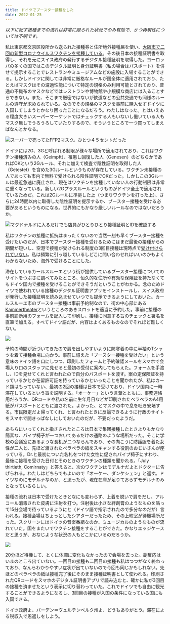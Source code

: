 ```yaml
---
title: ドイツでブースター接種をした
date: 2022-01-25
---
```


*以下に記す接種までの流れは非常に限られた状況でのみ有効で、かつ再現性については不明です。*

私は東京都文京区役所から送られた接種券と住所地外接種届を使い、[大阪市で二回の新型コロナウイルスワクチンを接種している](/post/1625872988/)。その後日本の接種証明書を取得し、それを元にスイス政府の発行するデジタル接種証明を取得した。ヨーロッパの多くの国ではこのデジタル証明と身分証明書（私の場合はパスポート）を併せて提示することでレストランやミュージアムなどの施設に入場することができる。しかしドイツに関しては非常に厳格なルールが国全体に適用されており、たとえばマスクはその濾過性能について特定の規格のみ利用可能とされており、普通の不織布のマスクなどではレストランや博物館や小規模な商店には入ることすらできない。また、そこまで厳密ではないが鉄道などの公共交通でも同様のルールの遵守が求められている。なのでその規格のマスクを事前に購入せずドイツに入国してしまうとかなり困ったことになるだろう。わたしはなった。とはいえある程度大きいスーパーマーケットではチェックする人もいないし働いている人もマスク無しでうろうろしていたりするので、そういうところで一つ買ってしまえばなんとかなる。

![スーパーで売ってたFFP2マスク。ひとつ４５セントだった](https://img.xar.sh/i-qrVL2rV-X2.jpg)

ドイツには2G、3Gと呼ばれる制限が様々な場所で適用されており、これはワクチン接種済みの人（Geimpft）、罹患し回復した人（Genesen）のどちらかであればOKという2Gルール、それに加えて検査で陰性証明を取得した人（Getestet）を含めた3Gルールというものが存在している。ワクチン未接種の人であっても市内で無料で受けられる陰性証明でOKだった。しかしこの3Gルールは最近急速に廃止され、現在はワクチンを接種していない人の行動制限は非常に重くなっている。新しい2Gプラスルールというものがドイツ全土で適用されているためだ。これは2Gルールに準拠した上（つまりワクチンを打った上）、さらに24時間以内に取得した陰性証明を提示するか、ブースター接種を受ける必要があるというものになる。世界的にもかなり厳しいルールなのではないだろうか。

![マクドナルドに入るだけでも店員がひとりひとり接種証明とIDを確認する](https://img.xar.sh/i-sS7zcZH-X2.jpg)

私はワクチンの接種に抵抗はまったくないので当然一刻も早くブースター接種を受けたいのだが、日本でブースター接種を受けるためにはまだ最後の接種からの期間が短いし、空港で接種が受けられる制度の3回目接種は現時点で[受け付けられていない](https://www.anzen.mofa.go.jp/covid19/vaccine.html)。私は頻繁に引っ越しているしどこに問い合わせればいいのかもよくわからないため、海外で受けることにした。

滞在しているカールスルーエという街が提供しているブースター接種についてのサイトをつぶさに調べてみたところ、恒久的な住所や有効な保険証を持たなくてもドイツ国内で接種を受けることができそうだということがわかる。念のためドイツで使われている接種のデジタル証明書アプリをインストールし、スイス政府が発行した接種証明を読み込ませていつでも提示できるようにしておいた。カールスルーエ市のブースター接種は事前予約制なので、街の中心部にある[Kammertheater](https://www.kammertheater-karlsruhe.de/)というところのあきスロットを適当に予約した。事前に接種の事前診断用のフォームを記入して印刷し、接種に同意する旨のチェックと署名を直筆で加える。すべてドイツ語だが、内容はよくあるものなのでそれほど難しくない。

![](https://img.xar.sh/i-vRVcqjw-X2.jpg)

予約の時間が近づいてきたので肩を出しやすいように防寒着の中に半袖のTシャツを着て接種会場に向かう。事前に憶えた「ブースター接種を受けたい」という意味のドイツ語を口にしつつ、印刷したフォームと予約確認メールをスマホで会場入り口のスタッフに見せると最初の受付に案内してもらえた。フォームを手渡し、IDを見せてくれと言われたので自分のパスポートを渡す。案の定保険証を持っているかとか在留許可証を持っているかといったことを聞かれたが、私はカード類はもっていない、最初の2回の接種は日本で受けており、ドイツ国内に一時滞在しているという旨を説明する。「オーケー」という言葉とともに、事務連絡用だろうか、QRコードや私の名前に生年月日などが印刷されたペラペラのA4用紙がパスポートとともに渡された。よかった、とマスクの中で息を吐き安堵する。市民限定だよ帰ってくれ、と言われたときに反論できるように行政のサイトをスマホで開きっぱなしにしておいたのだが、不要だったようだ。

あちらにいってくれと指さされたところは日本で集団接種したときよりもかなり簡素な、パイプ椅子が一つおいてあるだけの通路のような場所だった。そこに学校の会議室にあるような長机が二つならんでおり、その向こうに防護服を着た女性が二人と、先ほど渡されたペラペラの紙をスキャンする役割のおじいさんが座っている。Dr.と最初についた名札をつけた女性に促されパイプ椅子にすわり、最後に接種を受けた日付とそのときのワクチンの種類を聞かれる。「July thirtieth, Comirnaty」と答えると、次のワクチンはモデルナだよとドクターに告げられる。わたしはどちらでもよいので「オーケー、ダンケシェン」と返す。ドイツなのにモデルナなのか、と思ったが、現在在庫が足りておらずモデルナのみとなっているらしい。

接種の流れは日本で受けたときとなにも変わらず、上着を脱いで肩をだし、アルコール消毒された皮膚に注射を打つ。注射後は小さな絆創膏のようなものを貼って15分会場で待っているようにと（ドイツ語で指示されたので多分なのだが）言われる。接種会場はちょっとしたシアターだったため、その上映室が待機場所だった。スクリーンにはドイツの音楽番組なのか、ミュージカルのようなものが流れていた。国をまたいでワクチン接種をすることができた。かなりエッジケースだと思うが、おなじような状況の人もどこかにいるのだろうか。

![](https://img.xar.sh/i-GPcWQVJ-X2.png)

20分ほど待機して、とくに体調に変化もなかったので会場を去った。副反応はいまのところ出ていない。一回目の接種も二回目の接種も私はつつがなく終わっており、なんらわかりやすい症状が出ていないので今回も同じかもしれない。先ほどのペラペラの紙は接種完了後にそのまま接種証明書として使われる。印刷されたQRコードをスマホのデジタル証明書アプリで読み込むと、確かに私が3回目の接種を済ませたという表示に切り替わっていた。これでドイツでも自由に観光することができるようになるし、3回目の接種が入国の条件になっている国にも入国できる。

ドイツ政府よ、バーデン＝ヴュルテンベルク州よ、どうもありがとう。滞在による税収入で恩返しをしよう。

